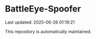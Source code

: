 # BattleEye-Spoofer

Last updated: 2025-06-26 01:19:21

This repository is automatically maintained.
